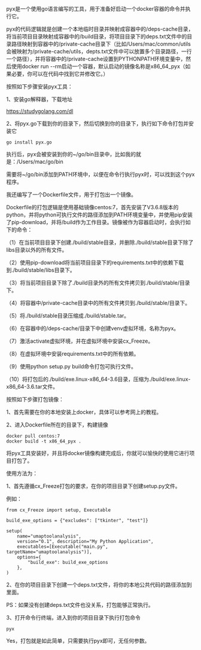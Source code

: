pyx是一个使用go语言编写的工具，用于准备好启动一个docker容器的命令并执行它。

pyx的代码逻辑就是创建一个本地临时目录并映射成容器中的/deps-cache目录，将当前项目目录映射成容器中的/build目录，将项目目录下的deps.txt文件中的目录路径映射到容器中的/private-cache目录下（比如/Users/mac/common/utils会被映射为/private-cache/utils，depts.txt文件中可以放置多个目录路径，一行一个路径），并将容器中的/private-cache设置到PYTHONPATH环境变量中，然后使用docker run --rm启动一个容器，默认启动的镜像名称是x86_64_pyx（如果必要，你可以在代码中找到它并修改它。）

按照如下步骤安装pyx工具：

1、安装go解释器，下载地址

https://studygolang.com/dl

2、将pyx.go下载到你的目录下，然后切换到你的目录下，执行如下命令打包并安装它

```
go install pyx.go
```

执行后，pyx会被安装到你的~/go/bin目录中，比如我的就是：/Users/mac/go/bin

需要将~/go/bin添加到PATH环境中，以便在命令行执行pyx时，可以找到这个pyx程序。



我还编写了一个Dockerfile文件，用于打包出一个镜像。

Dockerfile的打包逻辑是使用基础镜像centos:7，首先安装了V3.6.8版本的python，并将python可执行文件的路径添加到PATH环境变量中，并使用pip安装了pip-download，并将/build作为工作目录。镜像被作为容器启动时，会执行如下的命令：

（1）在当前项目目录下创建./build/stable目录，并删除./build/stable目录下除了libs目录以外的所有文件。

（2）使用pip-download将当前项目目录下的requirements.txt中的依赖下载到./build/stable/libs目录下。

（3）将当前项目目录下除了./build目录外的所有文件拷贝到./build/stable/目录下。

（4）将容器中/private-cache目录中的所有文件拷贝到./build/stable/目录下。

（5）将./build/stable目录压缩成./build/stable.tar。

（6）在容器中的/deps-cache/目录下中创建venv虚拟环境，名称为pyx。

（7）激活activate虚拟环境，并在虚拟环境中安装cx_Freeze。

（8）在虚拟环境中安装requirements.txt中的所有依赖。

（9）使用python setup.py build命令打包可执行文件。

（10）将打包后的./build/exe.linux-x86_64-3.6目录，压缩为./build/exe.linux-x86_64-3.6.tar文件。



按照如下步骤打包镜像：

1、首先需要在你的本地安装上docker，具体可以参考网上的教程。

2、进入Dockerfile所在的目录下，构建镜像

```
docker pull centos:7
docker build -t x86_64_pyx .
```



将pyx工具安装好，并且将docker镜像构建完成后，你就可以愉快的使用它进行项目打包了。

使用方法为：

1、首先遵循cx_Freeze打包的要求，在你的项目目录下创建setup.py文件。

例如：

```
from cx_Freeze import setup, Executable

build_exe_options = {"excludes": ["tkinter", "test"]}

setup(
    name="umaptoolanalysis",
    version="0.1", description="My Python Application",
    executables=[Executable("main.py", targetName="umaptoolanalysis")],
    options={
        "build_exe": build_exe_options
    },
)
```

2、在你的项目目录下创建一个deps.txt文件，将你的本地公共代码的路径添加到里面。

PS：如果没有创建deps.txt文件也没关系，打包能够正常执行。

3、打开命令行终端，进入到你的项目目录下执行打包命令

```
pyx
```



Yes，打包就是如此简单，只需要执行pyx即可，无任何参数。
